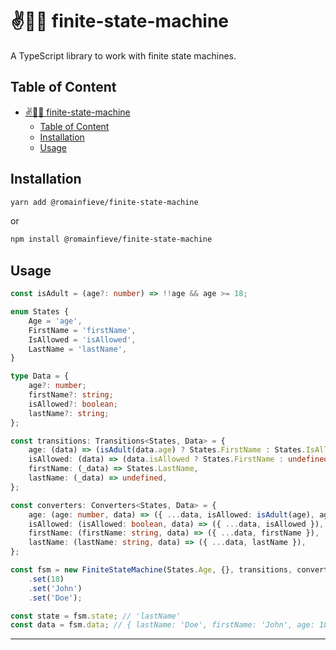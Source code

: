 # ✌️🔗🧭 finite-state-machine

A TypeScript library to work with finite state machines.

## Table of Content

-   [✌️🔗🧭 finite-state-machine](#️-finite-state-machine)
    -   [Table of Content](#table-of-content)
    -   [Installation](#installation)
    -   [Usage](#usage)

## Installation

```sh
yarn add @romainfieve/finite-state-machine
```

or

```sh
npm install @romainfieve/finite-state-machine
```

## Usage

```typescript
const isAdult = (age?: number) => !!age && age >= 18;

enum States {
    Age = 'age',
    FirstName = 'firstName',
    IsAllowed = 'isAllowed',
    LastName = 'lastName',
}

type Data = {
    age?: number;
    firstName?: string;
    isAllowed?: boolean;
    lastName?: string;
};

const transitions: Transitions<States, Data> = {
    age: (data) => (isAdult(data.age) ? States.FirstName : States.IsAllowed),
    isAllowed: (data) => (data.isAllowed ? States.FirstName : undefined),
    firstName: (_data) => States.LastName,
    lastName: (_data) => undefined,
};

const converters: Converters<States, Data> = {
    age: (age: number, data) => ({ ...data, isAllowed: isAdult(age), age }),
    isAllowed: (isAllowed: boolean, data) => ({ ...data, isAllowed }),
    firstName: (firstName: string, data) => ({ ...data, firstName }),
    lastName: (lastName: string, data) => ({ ...data, lastName }),
};

const fsm = new FiniteStateMachine(States.Age, {}, transitions, converters)
    .set(18)
    .set('John')
    .set('Doe');

const state = fsm.state; // 'lastName'
const data = fsm.data; // { lastName: 'Doe', firstName: 'John', age: 18, isAllowed: true }
```

---
